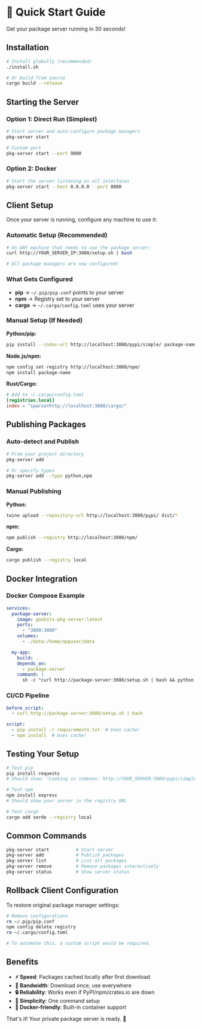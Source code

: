 # 🚀 Quick Start Guide

Get your package server running in 30 seconds!

## Installation

```bash
# Install globally (recommended)
./install.sh

# Or build from source
cargo build --release
```

## Starting the Server

### Option 1: Direct Run (Simplest)
```bash
# Start server and auto-configure package managers
pkg-server start

# Custom port
pkg-server start --port 9000
```

### Option 2: Docker
```bash
# Start the server listening on all interfaces
pkg-server start --host 0.0.0.0 --port 8080
```

## Client Setup

Once your server is running, configure any machine to use it:

### Automatic Setup (Recommended)
```bash
# On ANY machine that needs to use the package server:
curl http://YOUR_SERVER_IP:3080/setup.sh | bash

# All package managers are now configured!
```

### What Gets Configured
- **pip** → `~/.pip/pip.conf` points to your server
- **npm** → Registry set to your server
- **cargo** → `~/.cargo/config.toml` uses your server

### Manual Setup (If Needed)

**Python/pip:**
```bash
pip install --index-url http://localhost:3080/pypi/simple/ package-name
```

**Node.js/npm:**
```bash
npm config set registry http://localhost:3080/npm/
npm install package-name
```

**Rust/Cargo:**
```toml
# Add to ~/.cargo/config.toml
[registries.local]
index = "sparse+http://localhost:3080/cargo/"
```

## Publishing Packages

### Auto-detect and Publish
```bash
# From your project directory
pkg-server add

# Or specify types
pkg-server add --type python,npm
```

### Manual Publishing

**Python:**
```bash
twine upload --repository-url http://localhost:3080/pypi/ dist/*
```

**npm:**
```bash
npm publish --registry http://localhost:3080/npm/
```

**Cargo:**
```bash
cargo publish --registry local
```

## Docker Integration

### Docker Compose Example
```yaml
services:
  package-server:
    image: goobits-pkg-server:latest
    ports:
      - "3080:3080"
    volumes:
      - ./data:/home/appuser/data

  my-app:
    build: .
    depends_on:
      - package-server
    command: |
      sh -c "curl http://package-server:3080/setup.sh | bash && python app.py"
```

### CI/CD Pipeline
```yaml
before_script:
  - curl http://package-server:3080/setup.sh | bash

script:
  - pip install -r requirements.txt  # Uses cache!
  - npm install  # Uses cache!
```

## Testing Your Setup

```bash
# Test pip
pip install requests
# Should show: "Looking in indexes: http://YOUR_SERVER:3080/pypi/simple/"

# Test npm
npm install express
# Should show your server in the registry URL

# Test cargo
cargo add serde --registry local
```

## Common Commands

```bash
pkg-server start          # Start server
pkg-server add            # Publish packages
pkg-server list           # List all packages
pkg-server remove         # Remove packages interactively
pkg-server status         # Show server status
```

## Rollback Client Configuration

To restore original package manager settings:

```bash
# Remove configurations
rm ~/.pip/pip.conf
npm config delete registry
rm ~/.cargo/config.toml

# To automate this, a custom script would be required.
```

## Benefits

- **⚡ Speed**: Packages cached locally after first download
- **💾 Bandwidth**: Download once, use everywhere
- **🔒 Reliability**: Works even if PyPI/npm/crates.io are down
- **🎯 Simplicity**: One command setup
- **🐳 Docker-friendly**: Built-in container support

That's it! Your private package server is ready. 🎉
